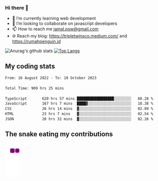 ### Hi there 👋

<!--
**padepokanpenguin/padepokanpenguin** is a ✨ _special_ ✨ repository because its `README.md` (this file) appears on your GitHub profile.
-->

- 🌱 I’m currently learning  web development
- 👯 I’m looking to collaborate on javascript developers
- 📫 How to reach me jamal.psw@gmail.com
- 🌐 Reach my blog:
   https://tripletwinsco.medium.com/ and
   https://rumahpenguin.id

![Anurag's github stats](https://github-readme-stats.vercel.app/api?username=padepokanpenguin&count_private=true&disable_animations=false&show_icons=true&theme=default)
[![Top Langs](https://github-readme-stats.vercel.app/api/top-langs/?username=padepokanpenguin&theme=default&layout=compact)](https://github.com/padepokanpenguin)

## My coding stats

<!--START_SECTION:waka-->

```txt
From: 16 August 2022 - To: 10 October 2023

Total Time: 909 hrs 25 mins

TypeScript       620 hrs 57 mins █████████████████░░░░░░░░   68.28 %
JavaScript       167 hrs 7 mins  ████▓░░░░░░░░░░░░░░░░░░░░   18.38 %
CSS              26 hrs 14 mins  ▓░░░░░░░░░░░░░░░░░░░░░░░░   02.89 %
HTML             23 hrs 7 mins   ▓░░░░░░░░░░░░░░░░░░░░░░░░   02.54 %
JSON             20 hrs 32 mins  ▓░░░░░░░░░░░░░░░░░░░░░░░░   02.26 %
```

<!--END_SECTION:waka-->


## The snake eating my contributions
![snake gif](https://github.com/padepokanpenguin/padepokanpenguin/blob/output/github-contribution-grid-snake.gif)
